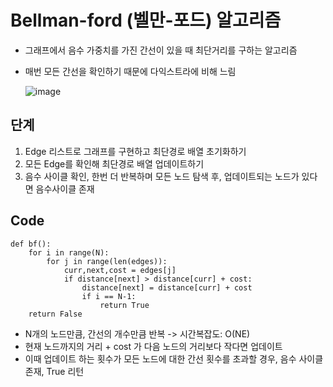 # Bellman-ford (벨만-포드) 알고리즘
* 그래프에서 음수 가중치를 가진 간선이 있을 때 최단거리를 구하는 알고리즘
* 매번 모든 간선을 확인하기 때문에 다익스트라에 비해 느림

  ![image](https://github.com/shhyunn/algorithm/assets/108120508/afbaa137-96d2-469f-a5f3-bc2f78b2b03e)
## 단계
1. Edge 리스트로 그래프를 구현하고 최단경로 배열 초기화하기
2. 모든 Edge를 확인해 최단경로 배열 업데이트하기
3. 음수 사이클 확인, 한번 더 반복하며 모든 노드 탐색 후, 업데이트되는 노드가 있다면 음수사이클 존재

## Code
```python3
def bf():
    for i in range(N):
        for j in range(len(edges)):
            curr,next,cost = edges[j]
            if distance[next] > distance[curr] + cost:
                distance[next] = distance[curr] + cost
                if i == N-1:
                    return True
    return False
```
* N개의 노드만큼, 간선의 개수만큼 반복 -> 시간복잡도: O(NE)
* 현재 노드까지의 거리 + cost 가 다음 노드의 거리보다 작다면 업데이트
* 이때 업데이트 하는 횟수가 모든 노드에 대한 간선 횟수를 초과할 경우, 음수 사이클 존재, True 리턴 
